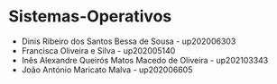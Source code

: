 # Sistemas-Operativos

- Dinis Ribeiro dos Santos Bessa de Sousa         -   up202006303
- Francisca Oliveira e Silva                      -   up202005140 
- Inês Alexandre Queirós Matos Macedo de Oliveira -   up202103343
- João António Maricato Malva                     -   up202006605